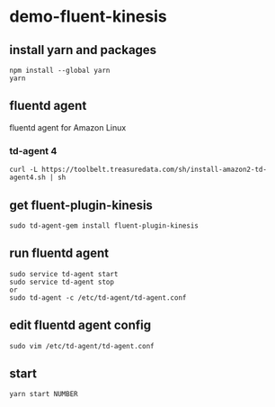 # demo-fluent-kinesis

## install yarn and packages

```
npm install --global yarn
yarn
```

## fluentd agent

fluentd agent for Amazon Linux

### td-agent 4

```
curl -L https://toolbelt.treasuredata.com/sh/install-amazon2-td-agent4.sh | sh
```

## get fluent-plugin-kinesis

```
sudo td-agent-gem install fluent-plugin-kinesis
```

## run fluentd agent

```
sudo service td-agent start
sudo service td-agent stop
or
sudo td-agent -c /etc/td-agent/td-agent.conf
```

## edit fluentd agent config

```
sudo vim /etc/td-agent/td-agent.conf
```
## start 

```
yarn start NUMBER
```

